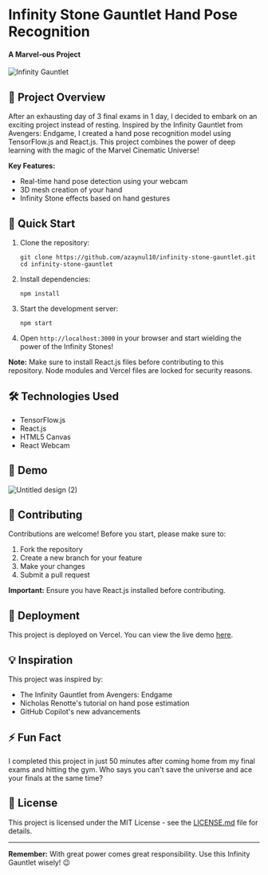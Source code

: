 # Infinity Stone Gauntlet Hand Pose Recognition

#### A Marvel-ous Project 

![Infinity Gauntlet](https://i.giphy.com/media/v1.Y2lkPTc5MGI3NjExeTdiYWJla3QwenI3dm53ZXlhZDd2cnowbWswM2U2M3d0cW52bm5zZyZlcD12MV9pbnRlcm5hbF9naWZfYnlfaWQmY3Q9Zw/xUOxfgwY8Tvj1DY5y0/giphy.gif)

## 🌟 Project Overview

After an exhausting day of 3 final exams in 1 day, I decided to embark on an exciting project instead of resting. Inspired by the Infinity Gauntlet from Avengers: Endgame, I created a hand pose recognition model using TensorFlow.js and React.js. This project combines the power of deep learning with the magic of the Marvel Cinematic Universe!

**Key Features:**
- Real-time hand pose detection using your webcam
- 3D mesh creation of your hand
- Infinity Stone effects based on hand gestures

## 🚀 Quick Start

1. Clone the repository:
   ```
   git clone https://github.com/azaynul10/infinity-stone-gauntlet.git
   cd infinity-stone-gauntlet
   ```

2. Install dependencies:
   ```
   npm install
   ```

3. Start the development server:
   ```
   npm start
   ```

4. Open `http://localhost:3000` in your browser and start wielding the power of the Infinity Stones!

**Note:** Make sure to install React.js files before contributing to this repository. Node modules and Vercel files are locked for security reasons.

## 🛠️ Technologies Used

- TensorFlow.js
- React.js
- HTML5 Canvas
- React Webcam

## 🎥 Demo

![Untitled design (2)](https://github.com/user-attachments/assets/e286fedc-cf18-4f0c-95a7-1612f24d1322)


## 🤝 Contributing

Contributions are welcome! Before you start, please make sure to:

1. Fork the repository
2. Create a new branch for your feature
3. Make your changes
4. Submit a pull request

**Important:** Ensure you have React.js installed before contributing.

## 🚀 Deployment

This project is deployed on Vercel. You can view the live demo [here](https://infinity-stone-gauntlet-jvwkc4si0-zaynul-abedin-miahs-projects.vercel.app/).

## 💡 Inspiration

This project was inspired by:
- The Infinity Gauntlet from Avengers: Endgame
- Nicholas Renotte's tutorial on hand pose estimation
- GitHub Copilot's new advancements

## ⚡ Fun Fact

I completed this project in just 50 minutes after coming home from my final exams and hitting the gym. Who says you can't save the universe and ace your finals at the same time?

## 📜 License

This project is licensed under the MIT License - see the [LICENSE.md](LICENSE.md) file for details.

---

**Remember:** With great power comes great responsibility. Use this Infinity Gauntlet wisely! 😉
